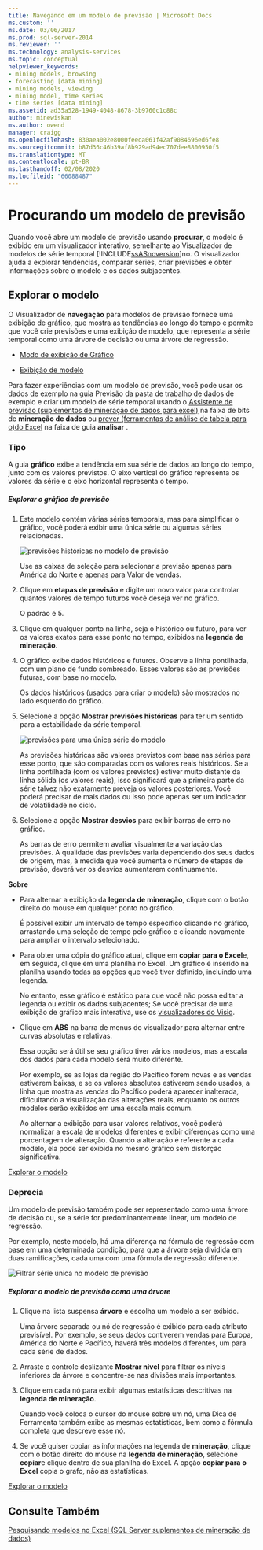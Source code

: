 ```yaml
---
title: Navegando em um modelo de previsão | Microsoft Docs
ms.custom: ''
ms.date: 03/06/2017
ms.prod: sql-server-2014
ms.reviewer: ''
ms.technology: analysis-services
ms.topic: conceptual
helpviewer_keywords:
- mining models, browsing
- forecasting [data mining]
- mining models, viewing
- mining model, time series
- time series [data mining]
ms.assetid: ad35a528-1949-4048-8678-3b9760c1c88c
author: minewiskan
ms.author: owend
manager: craigg
ms.openlocfilehash: 830aea002e8000feeda061f42af9084696ed6fe8
ms.sourcegitcommit: b87d36c46b39af8b929ad94ec707dee8800950f5
ms.translationtype: MT
ms.contentlocale: pt-BR
ms.lasthandoff: 02/08/2020
ms.locfileid: "66088487"
---
```

# <a name="browsing-a-forecasting-model"></a>Procurando um modelo de previsão
  Quando você abre um modelo de previsão usando **procurar**, o modelo é exibido em um visualizador interativo, semelhante ao Visualizador de modelos de série temporal [!INCLUDE[ssASnoversion](../includes/ssasnoversion-md.md)]no. O visualizador ajuda a explorar tendências, comparar séries, criar previsões e obter informações sobre o modelo e os dados subjacentes.  
  
##  <a name="bkmk_Top"></a>Explorar o modelo  
 O Visualizador de **navegação** para modelos de previsão fornece uma exibição de gráfico, que mostra as tendências ao longo do tempo e permite que você crie previsões e uma exibição de modelo, que representa a série temporal como uma árvore de decisão ou uma árvore de regressão.  
  
-   [Modo de exibição de Gráfico](#bkmk_charts)  
  
-   [Exibição de modelo](#bkmk_Model)  
  
 Para fazer experiências com um modelo de previsão, você pode usar os dados de exemplo na guia Previsão da pasta de trabalho de dados de exemplo e criar um modelo de série temporal usando o [Assistente de previsão &#40;suplementos de mineração de dados para excel&#41;](forecast-wizard-data-mining-add-ins-for-excel.md) na faixa de bits de **mineração de dados** ou [prever &#40;ferramentas de análise de tabela para o&#41;do Excel](forecast-table-analysis-tools-for-excel.md) na faixa de guia **analisar** .  
  
###  <a name="bkmk_charts"></a>Tipo  
 A guia **gráfico** exibe a tendência em sua série de dados ao longo do tempo, junto com os valores previstos. O eixo vertical do gráfico representa os valores da série e o eixo horizontal representa o tempo.  
  
##### <a name="explore-the-forecasting-chart"></a>Explorar o gráfico de previsão  
  
1.  Este modelo contém várias séries temporais, mas para simplificar o gráfico, você poderá exibir uma única série ou algumas séries relacionadas.  
  
     ![previsões históricas no modelo de previsão](media/dm13-forecast-chart-historicpredictions.gif "previsões históricas no modelo de previsão")  
  
     Use as caixas de seleção para selecionar a previsão apenas para América do Norte e apenas para Valor de vendas.  
  
2.  Clique em **etapas de previsão** e digite um novo valor para controlar quantos valores de tempo futuros você deseja ver no gráfico.  
  
     O padrão é 5.  
  
3.  Clique em qualquer ponto na linha, seja o histórico ou futuro, para ver os valores exatos para esse ponto no tempo, exibidos na **legenda de mineração**.  
  
4.  O gráfico exibe dados históricos e futuros. Observe a linha pontilhada, com um plano de fundo sombreado. Esses valores são as previsões futuras, com base no modelo.  
  
     Os dados históricos (usados para criar o modelo) são mostrados no lado esquerdo do gráfico.  
  
5.  Selecione a opção **Mostrar previsões históricas** para ter um sentido para a estabilidade da série temporal.  
  
     ![previsões para uma única série do modelo](media/dm13-forecast-chart-singleseries.gif "previsões para uma única série do modelo")  
  
     As previsões históricas são valores previstos com base nas séries para esse ponto, que são comparadas com os valores reais históricos. Se a linha pontilhada (com os valores previstos) estiver muito distante da linha sólida (os valores reais), isso significará que a primeira parte da série talvez não exatamente preveja os valores posteriores. Você poderá precisar de mais dados ou isso pode apenas ser um indicador de volatilidade no ciclo.  
  
6.  Selecione a opção **Mostrar desvios** para exibir barras de erro no gráfico.  
  
     As barras de erro permitem avaliar visualmente a variação das previsões. A qualidade das previsões varia dependendo dos seus dados de origem, mas, à medida que você aumenta o número de etapas de previsão, deverá ver os desvios aumentarem continuamente.  
  
 **Sobre**  
  
-   Para alternar a exibição da **legenda de mineração**, clique com o botão direito do mouse em qualquer ponto no gráfico.  
  
     É possível exibir um intervalo de tempo específico clicando no gráfico, arrastando uma seleção de tempo pelo gráfico e clicando novamente para ampliar o intervalo selecionado.  
  
-   Para obter uma cópia do gráfico atual, clique em **copiar para o Excel**e, em seguida, clique em uma planilha no Excel. Um gráfico é inserido na planilha usando todas as opções que você tiver definido, incluindo uma legenda.  
  
     No entanto, esse gráfico é estático para que você não possa editar a legenda ou exibir os dados subjacentes; Se você precisar de uma exibição de gráfico mais interativa, use os [visualizadores do Visio](viewing-data-mining-models-in-visio-data-mining-add-ins.md).  
  
-   Clique em **ABS** na barra de menus do visualizador para alternar entre curvas absolutas e relativas.  
  
     Essa opção será útil se seu gráfico tiver vários modelos, mas a escala dos dados para cada modelo será muito diferente.  
  
     Por exemplo, se as lojas da região do Pacífico forem novas e as vendas estiverem baixas, e se os valores absolutos estiverem sendo usados, a linha que mostra as vendas do Pacífico poderá aparecer inalterada, dificultando a visualização das alterações reais, enquanto os outros modelos serão exibidos em uma escala mais comum.  
  
     Ao alternar a exibição para usar valores relativos, você poderá normalizar a escala de modelos diferentes e exibir diferenças como uma porcentagem de alteração. Quando a alteração é referente a cada modelo, ela pode ser exibida no mesmo gráfico sem distorção significativa.  
  
 [Explorar o modelo](#bkmk_Top)  
  
###  <a name="bkmk_Model"></a>Deprecia  
 Um modelo de previsão também pode ser representado como uma árvore de decisão ou, se a série for predominantemente linear, um modelo de regressão.  
  
 Por exemplo, neste modelo, há uma diferença na fórmula de regressão com base em uma determinada condição, para que a árvore seja dividida em duas ramificações, cada uma com uma fórmula de regressão diferente.  
  
 ![Filtrar série única no modelo de previsão](media/dm13-forecast-model-northamerica.gif "Filtrar série única no modelo de previsão")  
  
##### <a name="explore-the-forecasting-model-as-a-tree"></a>Explorar o modelo de previsão como uma árvore  
  
1.  Clique na lista suspensa **árvore** e escolha um modelo a ser exibido.  
  
     Uma árvore separada ou nó de regressão é exibido para cada atributo previsível. Por exemplo, se seus dados contiverem vendas para Europa, América do Norte e Pacífico, haverá três modelos diferentes, um para cada série de dados.  
  
2.  Arraste o controle deslizante **Mostrar nível** para filtrar os níveis inferiores da árvore e concentre-se nas divisões mais importantes.  
  
3.  Clique em cada nó para exibir algumas estatísticas descritivas na **legenda de mineração**.  
  
     Quando você coloca o cursor do mouse sobre um nó, uma Dica de Ferramenta também exibe as mesmas estatísticas, bem como a fórmula completa que descreve esse nó.  
  
4.  Se você quiser copiar as informações na legenda de **mineração**, clique com o botão direito do mouse na **legenda de mineração**, selecione **copiar**e clique dentro de sua planilha do Excel. A opção **copiar para o Excel** copia o grafo, não as estatísticas.  
  
 [Explorar o modelo](#bkmk_Top)  
  
## <a name="see-also"></a>Consulte Também  
 [Pesquisando modelos no Excel &#40;SQL Server suplementos de mineração de dados&#41;](browsing-models-in-excel-sql-server-data-mining-add-ins.md)  
  
  
